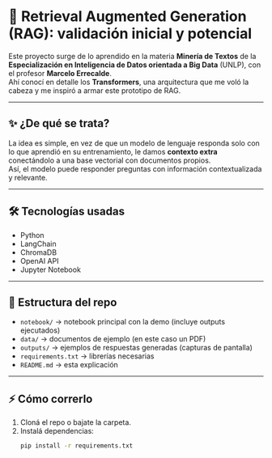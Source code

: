# 🚀 Retrieval Augmented Generation (RAG): validación inicial y potencial

Este proyecto surge de lo aprendido en la materia **Minería de Textos** de la **Especialización en Inteligencia de Datos orientada a Big Data** (UNLP), con el profesor **Marcelo Errecalde**.  
Ahí conocí en detalle los **Transformers**, una arquitectura que me voló la cabeza y me inspiró a armar este prototipo de RAG.

---

## ✨ ¿De qué se trata?
La idea es simple, en vez de que un modelo de lenguaje responda solo con lo que aprendió en su entrenamiento, le damos **contexto extra** conectándolo a una base vectorial con documentos propios.  
Así, el modelo puede responder preguntas con información contextualizada y relevante.

---

## 🛠️ Tecnologías usadas
- Python 
- LangChain
- ChromaDB
- OpenAI API
- Jupyter Notebook

---

## 📂 Estructura del repo
- `notebook/` → notebook principal con la demo (incluye outputs ejecutados)  
- `data/` → documentos de ejemplo (en este caso un PDF)
- `outputs/` → ejemplos de respuestas generadas (capturas de pantalla)
- `requirements.txt` → librerías necesarias  
- `README.md` → esta explicación  

---

## ⚡ Cómo correrlo
1. Cloná el repo o bajate la carpeta.  
2. Instalá dependencias:  
   ```bash
   pip install -r requirements.txt
